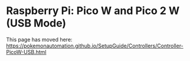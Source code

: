 # Raspberry Pi: Pico W and Pico 2 W (USB Mode)

This page has moved here: https://pokemonautomation.github.io/SetupGuide/Controllers/Controller-PicoW-USB.html








